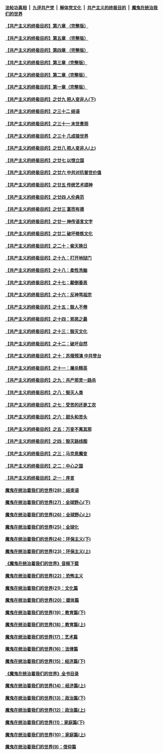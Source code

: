 ####  [法轮功真相](../../../../basic/blob/master/README.md?t=05312001) &nbsp;|&nbsp; [九评共产党](../../../../9ping.md/blob/master/README.md?t=05312001) &nbsp;|&nbsp; [解体党文化](../../../../jtdwh.md/blob/master/README.md?t=05312001)  &nbsp;|&nbsp; [共产主义的终极目的](../../../../gczydzjmd.md/blob/master/README.md?t=05312001) &nbsp;|&nbsp; [魔鬼在统治我们的世界](../../../../mgztzwmdsj.md/blob/master/README.md?t=05312001) 

#### [【共产主义的终极目的】第六章 （完整版）](../pages/nsc422/n11428913.md?t=05312001) 

#### [【共产主义的终极目的】第五章 （完整版）](../pages/nsc422/n11428912.md?t=05312001) 

#### [【共产主义的终极目的】第四章 （完整版）](../pages/nsc422/n11428907.md?t=05312001) 

#### [【共产主义的终极目的】第三章（完整版）](../pages/nsc422/n11428848.md?t=05312001) 

#### [【共产主义的终极目的】第二章（完整版）](../pages/nsc422/n11428831.md?t=05312001) 

#### [【共产主义的终极目的】第一章（完整版）](../pages/nsc422/n11417651.md?t=05312001) 

#### [【共产主义的终极目的】之廿九 把人变非人(下)](../pages/nsc422/n11344140.md?t=05312001) 

#### [【共产主义的终极目的】之三十二 结语](../pages/nsc422/n11360535.md?t=05312001) 

#### [【共产主义的终极目的】之三十一 末世景观](../pages/nsc422/n11351129.md?t=05312001) 

#### [【共产主义的终极目的】之三十 几成狼世界](../pages/nsc422/n11348280.md?t=05312001) 

#### [【共产主义的终极目的】之廿八 把人变非人(上)](../pages/nsc422/n11340492.md?t=05312001) 

#### [【共产主义的终极目的】之廿七 以恨立国](../pages/nsc422/n11336944.md?t=05312001) 

#### [【共产主义的终极目的】之廿六 中共对抗普世价值](../pages/nsc422/n11324785.md?t=05312001) 

#### [【共产主义的终极目的】之廿五 传统艺术颂神](../pages/nsc422/n11296396.md?t=05312001) 

#### [【共产主义的终极目的】之廿四 人伦典范](../pages/nsc422/n11296397.md?t=05312001) 

#### [【共产主义的终极目的】之廿三 富而有德](../pages/nsc422/n11283598.md?t=05312001) 

#### [【共产主义的终极目的】之廿一 神传语言文字](../pages/nsc422/n11263265.md?t=05312001) 

#### [【共产主义的终极目的】之廿二 破坏修炼文化](../pages/nsc422/n11245728.md?t=05312001) 

#### [【共产主义的终极目的】之二十：偷天换日](../pages/nsc422/n11238846.md?t=05312001) 

#### [【共产主义的终极目的】之十九：打开地狱门](../pages/nsc422/n11206376.md?t=05312001) 

#### [【共产主义的终极目的】之十八：柔性洗脑](../pages/nsc422/n11199994.md?t=05312001) 

#### [【共产主义的终极目的】之十七：颠倒善恶](../pages/nsc422/n11179782.md?t=05312001) 

#### [【共产主义的终极目的】之十六：反神骂祖宗](../pages/nsc422/n11166798.md?t=05312001) 

#### [【共产主义的终极目的】之十五：毁人不倦](../pages/nsc422/n11166792.md?t=05312001) 

#### [【共产主义的终极目的】之十四：邪恶之最](../pages/nsc422/n11150249.md?t=05312001) 

#### [【共产主义的终极目的】之十三：毁灭文化](../pages/nsc422/n11135227.md?t=05312001) 

#### [【共产主义的终极目的】之十二：破坏自然](../pages/nsc422/n11135214.md?t=05312001) 

#### [【共产主义的终极目的】之十：苏俄预演 中共登台](../pages/nsc422/n11118424.md?t=05312001) 

#### [【共产主义的终极目的】之十一：屠杀精英](../pages/nsc422/n11118442.md?t=05312001) 

#### [【共产主义的终极目的】之九：共产邪灵一路杀](../pages/nsc422/n11114139.md?t=05312001) 

#### [【共产主义的终极目的】之八：毁灭人类](../pages/nsc422/n11108503.md?t=05312001) 

#### [【共产主义的终极目的】之七：受苦的还是工农](../pages/nsc422/n11101809.md?t=05312001) 

#### [【共产主义的终极目的】之六：甜头和苦头](../pages/nsc422/n11096971.md?t=05312001) 

#### [【共产主义的终极目的】之五：万变不离其邪](../pages/nsc422/n11091285.md?t=05312001) 

#### [【共产主义的终极目的】之四：毁灭路线图](../pages/nsc422/n11086284.md?t=05312001) 

#### [【共产主义的终极目的】之三：马克思魔变](../pages/nsc422/n11061941.md?t=05312001) 

#### [【共产主义的终极目的】之二：中心之国](../pages/nsc422/n11047728.md?t=05312001) 

#### [【共产主义的终极目的】之一：序言](../pages/nsc422/n11086077.md?t=05312001) 

#### [魔鬼在统治着我们的世界(28)：结束语](../pages/nsc422/n10936246.md?t=05312001) 

#### [魔鬼在统治着我们的世界(27)：全球野心(下)](../pages/nsc422/n10928319.md?t=05312001) 

#### [魔鬼在统治着我们的世界(26)：全球野心(上)](../pages/nsc422/n10900318.md?t=05312001) 

#### [魔鬼在统治着我们的世界(25)：全球化](../pages/nsc422/n10788205.md?t=05312001) 

#### [魔鬼在统治着我们的世界(24)：环保主义(下)](../pages/nsc422/n10695307.md?t=05312001) 

#### [魔鬼在统治着我们的世界(23)：环保主义(上)](../pages/nsc422/n10688613.md?t=05312001) 

#### [《魔鬼在统治着我们的世界》音频下载](../pages/nsc422/n10635553.md?t=05312001) 

#### [魔鬼在统治着我们的世界(22)：恐怖主义](../pages/nsc422/n10614727.md?t=05312001) 

#### [魔鬼在统治着我们的世界(21)：文化篇](../pages/nsc422/n10597706.md?t=05312001) 

#### [魔鬼在统治着我们的世界(20)：媒体篇](../pages/nsc422/n10586579.md?t=05312001) 

#### [魔鬼在统治着我们的世界(19)：教育篇(下)](../pages/nsc422/n10564808.md?t=05312001) 

#### [魔鬼在统治着我们的世界(18)：教育篇(上)](../pages/nsc422/n10526970.md?t=05312001) 

#### [魔鬼在统治着我们的世界(17)：艺术篇](../pages/nsc422/n10499093.md?t=05312001) 

#### [魔鬼在统治着我们的世界(16)：法律篇](../pages/nsc422/n10485969.md?t=05312001) 

#### [魔鬼在统治着我们的世界(15)：经济篇(下)](../pages/nsc422/n10469975.md?t=05312001) 

#### [《魔鬼在统治着我们的世界》全书目录](../pages/nsc422/n10464261.md?t=05312001) 

#### [魔鬼在统治着我们的世界(14)：经济篇(上)](../pages/nsc422/n10457370.md?t=05312001) 

#### [魔鬼在统治着我们的世界(13)：政治篇(下)](../pages/nsc422/n10448270.md?t=05312001) 

#### [魔鬼在统治着我们的世界(12)：政治篇(上)](../pages/nsc422/n10444576.md?t=05312001) 

#### [魔鬼在统治着我们的世界(11)：家庭篇(下)](../pages/nsc422/n10440961.md?t=05312001) 

#### [魔鬼在统治着我们的世界(10)：家庭篇(上)](../pages/nsc422/n10435448.md?t=05312001) 

#### [魔鬼在统治着我们的世界(9)：信仰篇](../pages/nsc422/n10432159.md?t=05312001) 

